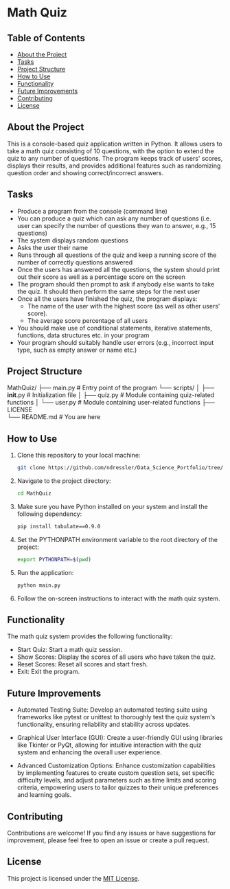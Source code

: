 # Math Quiz

## Table of Contents
- [About the Project](#about-the-project)
- [Tasks](#tasks-for-analysis)
- [Project Structure](#project-structure)
- [How to Use](#how-to-use)
- [Functionality](#functionality)
- [Future Improvements](#future-improvements)
- [Contributing](#contributing)
- [License](#license)

## About the Project

This is a console-based quiz application written in Python. It allows users to take a math quiz consisting of 10 questions, with the option to extend the quiz to any number of questions. The program keeps track of users' scores, displays their results, and provides additional features such as randomizing question order and showing correct/incorrect answers.

## Tasks

- Produce a program from the console (command line)
- You can produce a quiz which can ask any number of questions (i.e. user can specify the number of questions they wan to answer, e.g., 15 questions)
- The system displays random questions
- Asks the user their name
- Runs through all questions of the quiz and keep a running score of the number of correctly questions answered
- Once the users has answered all the questions, the system should print out their score as well as a percentage score on the screen
- The program should then prompt to ask if anybody else wants to take the quiz. It should then perform the same steps for the next user
- Once all the users have finished the quiz, the program displays:
  - The name of the user with the highest score (as well as other users’ score).
  - The average score percentage of all users
- You should make use of conditional statements, iterative statements, functions, data structures etc. in your program
- Your program should suitably handle user errors (e.g., incorrect input type, such as empty answer or name etc.)


## Project Structure

MathQuiz/
├── main.py            # Entry point of the program
└── scripts/
│   ├── __init__.py    # Initialization file
│   ├── quiz.py        # Module containing quiz-related functions
│   └── user.py        # Module containing user-related functions
├── LICENSE<br>
└── README.md                              # You are here<br>


## How to Use

1. Clone this repository to your local machine:

   ```bash
   git clone https://github.com/ndressler/Data_Science_Portfolio/tree/main/MathQuiz
   ```

2. Navigate to the project directory:

   ```bash
   cd MathQuiz
   ```

3. Make sure you have Python installed on your system and install the following dependency:

   ```bash
   pip install tabulate==0.9.0
   ```

4. Set the PYTHONPATH environment variable to the root directory of the project:
   ```bash
   export PYTHONPATH=$(pwd)
   ```

5. Run the application:

   ```bash
   python main.py
   ```

6. Follow the on-screen instructions to interact with the math quiz system.

## Functionality

The math quiz system provides the following functionality:

- Start Quiz: Start a math quiz session.
- Show Scores: Display the scores of all users who have taken the quiz.
- Reset Scores: Reset all scores and start fresh.
- Exit: Exit the program.

## Future Improvements

- Automated Testing Suite: Develop an automated testing suite using frameworks like pytest or unittest to thoroughly test the quiz system's functionality, ensuring reliability and stability across updates.

- Graphical User Interface (GUI): Create a user-friendly GUI using libraries like Tkinter or PyQt, allowing for intuitive interaction with the quiz system and enhancing the overall user experience.

- Advanced Customization Options: Enhance customization capabilities by implementing features to create custom question sets, set specific difficulty levels, and adjust parameters such as time limits and scoring criteria, empowering users to tailor quizzes to their unique preferences and learning goals.

## Contributing

Contributions are welcome! If you find any issues or have suggestions for improvement, please feel free to open an issue or create a pull request.

## License

This project is licensed under the [MIT License](LICENSE).
